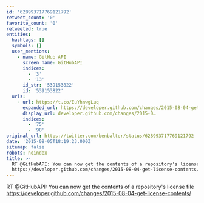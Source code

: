 ```yaml
---
id: '628993717769121792'
retweet_count: '0'
favorite_count: '0'
retweeted: true
entities:
  hashtags: []
  symbols: []
  user_mentions:
    - name: GitHub API
      screen_name: GitHubAPI
      indices:
        - '3'
        - '13'
      id_str: '539153822'
      id: '539153822'
  urls:
    - url: https://t.co/EuYhnwgLuq
      expanded_url: https://developer.github.com/changes/2015-08-04-get-license-contents/
      display_url: developer.github.com/changes/2015-0…
      indices:
        - '75'
        - '98'
original_url: https://twitter.com/benbalter/status/628993717769121792
date: '2015-08-05T18:19:23.000Z'
sitemap: false
robots: noindex
title: >-
  RT @GitHubAPI: You can now get the contents of a repository's license file
  https://developer.github.com/changes/2015-08-04-get-license-contents/
---
```


RT @GitHubAPI: You can now get the contents of a repository's license file https://developer.github.com/changes/2015-08-04-get-license-contents/